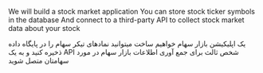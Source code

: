 We will build a stock market application
You can store stock ticker symbols in the database
And connect to a third-party API to collect stock market data about your stock

یک اپلیکیشن بازار سهام خواهیم ساخت
میتوانید نمادهای تیکر سهام را در پایگاه داده ذخیره کنید
و به یک API شخص ثالث برای جمع آوری اطلاعات بازار سهام در مورد سهامتان متصل شوید
